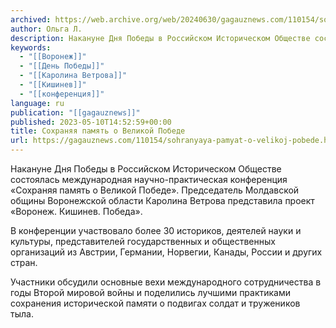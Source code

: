 ```yaml
---
archived: https://web.archive.org/web/20240630/gagauznews.com/110154/sohranyaya-pamyat-o-velikoj-pobede.html
author: Ольга Л.
description: Накануне Дня Победы в Российском Историческом Обществе состоялась международная научно-практическая конференция «Сохраняя память о Великой Победе». Председатель Молдавской общины Воронежской области Каролина Ветрова представила проект «Воронеж. Кишинев. Победа». В конференции участвовало более 30 историков, деятелей науки и культуры, представителей государственных и общественных организаций из Австрии, Германии, Норвегии, Канады, России и других стран. Участники обсудили основные вехи международного сотрудничества в годы Второй мировой войны и поделились лучшими практиками сохранения исторической памяти о подвигах солдат и тружеников тыла.
keywords:
  - "[[Воронеж]]"
  - "[[День Победы]]"
  - "[[Каролина Ветрова]]"
  - "[[Кишинев]]"
  - "[[конференция]]"
language: ru
publication: "[[gagauznews]]"
published: 2023-05-10T14:52:59+00:00
title: Сохраняя память о Великой Победе
url: https://gagauznews.com/110154/sohranyaya-pamyat-o-velikoj-pobede.html
---
```


Накануне Дня Победы в Российском Историческом Обществе состоялась международная научно-практическая конференция «Сохраняя память о Великой Победе». Председатель Молдавской общины Воронежской области Каролина Ветрова представила проект «Воронеж. Кишинев. Победа».

В конференции участвовало более 30 историков, деятелей науки и культуры, представителей государственных и общественных организаций из Австрии, Германии, Норвегии, Канады, России и других стран.

Участники обсудили основные вехи международного сотрудничества в годы Второй мировой войны и поделились лучшими практиками сохранения исторической памяти о подвигах солдат и тружеников тыла.